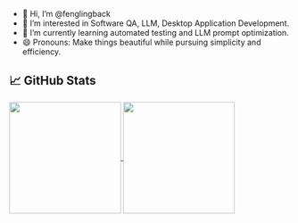 - 👋 Hi, I’m @fenglingback
- 👀 I’m interested in Software QA, LLM, Desktop Application Development.
- 🌱 I’m currently learning automated testing and LLM prompt optimization.
- 😄 Pronouns: Make things beautiful while pursuing simplicity and efficiency.

## 📈 GitHub Stats

<a href="https://github.com/fenglingback">
  <img height=200 align="center" src="https://github-readme-stats.vercel.app/api?username=fenglingback&theme=algolia&include_all_commits=true&count_private=true)" />
  <img height=200 align="center" src="https://github-readme-stats.vercel.app/api/top-langs/?username=fenglingback&layout=compact&langs_count=8&theme=algolia&hide_progress=true)" />
</a>

<!---
fenglingback/fenglingback is a ✨ special ✨ repository because its `README.md` (this file) appears on your GitHub profile.
You can click the Preview link to take a look at your changes.
--->
